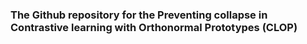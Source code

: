 ### The Github repository for the Preventing collapse in Contrastive learning with Orthonormal Prototypes (CLOP)
